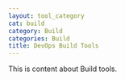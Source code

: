 ```yaml
---
layout: tool_category
cat: build
category: Build
categories: Build
title: DevOps Build Tools
---
```

This is content about Build tools.